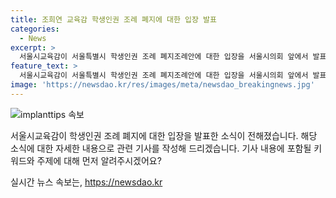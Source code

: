 ```yaml
---
title: 조희연 교육감 학생인권 조례 폐지에 대한 입장 발표
categories:
  - News
excerpt: >
  서울시교육감이 서울특별시 학생인권 조례 폐지조례안에 대한 입장을 서울시의회 앞에서 발표했다. 해당 조례안은 324회 서울특별시의회에서 재의결됐으며, 이에 대한 서울시교육감의 입장 발표가 이뤄졌다.
feature_text: >
  서울시교육감이 서울특별시 학생인권 조례 폐지조례안에 대한 입장을 서울시의회 앞에서 발표했다. 해당 조례안은 324회 서울특별시의회에서 재의결됐으며, 이에 대한 서울시교육감의 입장 발표가 이뤄졌다.
image: 'https://newsdao.kr/res/images/meta/newsdao_breakingnews.jpg'
---
```


<p><img src="https://newsdao.kr/res/images/meta/newsdao_breakingnews.jpg" alt="implanttips 속보" /></p>

<p>서울시교육감이 학생인권 조례 폐지에 대한 입장을 발표한 소식이 전해졌습니다. 해당 소식에 대한 자세한 내용으로 관련 기사를 작성해 드리겠습니다. 기사 내용에 포함될 키워드와 주제에 대해 먼저 알려주시겠어요?</p>
실시간 뉴스 속보는, <a href="https://newsdao.kr" rel="dofollow">https://newsdao.kr</a>


